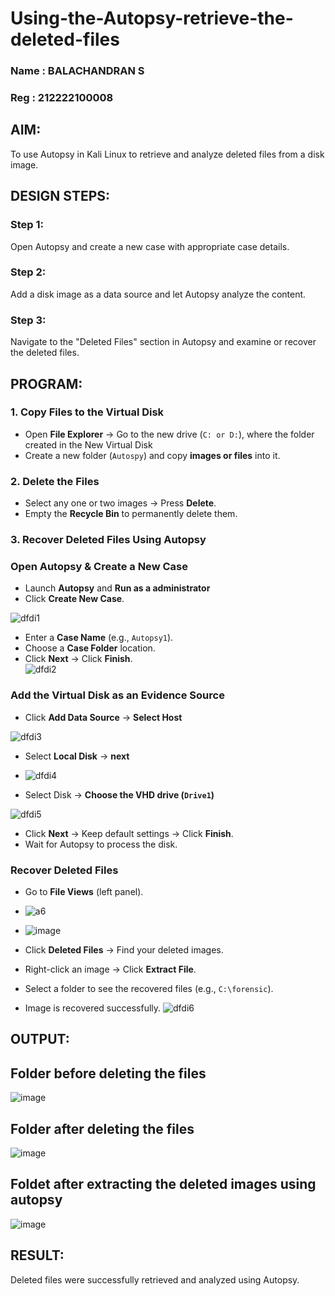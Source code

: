 # Using-the-Autopsy-retrieve-the-deleted-files
### Name : BALACHANDRAN S
### Reg : 212222100008
## AIM:
To use Autopsy in Kali Linux to retrieve and analyze deleted files from a disk image.

## DESIGN STEPS:
### Step 1:
Open Autopsy and create a new case with appropriate case details.

### Step 2:
Add a disk image as a data source and let Autopsy analyze the content.

### Step 3:
Navigate to the "Deleted Files" section in Autopsy and examine or recover the deleted files.

## PROGRAM:
### **1. Copy Files to the Virtual Disk**  
- Open **File Explorer** → Go to the new drive (`C: or D:`), where the folder created in the New Virtual Disk
- Create a new folder (`Autospy`) and copy **images or files** into it.  

### **2. Delete the Files**  
- Select any one or two images → Press **Delete**.  
- Empty the **Recycle Bin** to permanently delete them.  

### **3. Recover Deleted Files Using Autopsy**  
### **Open Autopsy & Create a New Case** 

- Launch **Autopsy** and **Run as a administrator**  
- Click **Create New Case**.  

![dfdi1](https://github.com/user-attachments/assets/f654bd06-10fe-4f99-940b-8de796ed8024)
- Enter a **Case Name** (e.g., `Autopsy1`).  
- Choose a **Case Folder** location.  
- Click **Next** → Click **Finish**.  
![dfdi2](https://github.com/user-attachments/assets/add84cc9-66ba-48e8-9a3a-bf078f9b6b43)



### **Add the Virtual Disk as an Evidence Source**  
- Click **Add Data Source**  → **Select Host**


![dfdi3](https://github.com/user-attachments/assets/934da0c2-6fc6-4166-937d-78fce3c18617)


- Select **Local Disk** → **next**
- ![dfdi4](https://github.com/user-attachments/assets/d9589646-8c79-45bc-8d3c-0953af07d3f1)


- Select Disk → **Choose the VHD drive (`Drive1`)**

![dfdi5](https://github.com/user-attachments/assets/6e8a0655-b707-491a-902e-c4908d96bc01)


- Click **Next** → Keep default settings → Click **Finish**.  
- Wait for Autopsy to process the disk.  

### **Recover Deleted Files**  
- Go to **File Views** (left panel).
- ![a6](https://github.com/user-attachments/assets/f7063263-697f-485f-ad92-ccb0e8a17552)
- ![image](https://github.com/user-attachments/assets/d41a0934-c3ff-4c7a-8a72-901f68c45ea6)



- Click **Deleted Files** → Find your deleted images.  
- Right-click an image → Click **Extract File**.  



- Select a folder to see the recovered files (e.g., `C:\forensic`).  
- Image is recovered successfully.
![dfdi6](https://github.com/user-attachments/assets/de8d34bb-c084-4137-8039-dca5622ad450)



## OUTPUT:
## Folder before deleting the files
![image](https://github.com/user-attachments/assets/13db3360-423f-4a1b-b5b3-e9902b849533)
## Folder after deleting the files
![image](https://github.com/user-attachments/assets/279d61f8-b3b1-4c85-b8fb-f1b969980c42)
## Foldet after extracting the deleted images using autopsy
![image](https://github.com/user-attachments/assets/ffe1fc06-74c4-4037-a4a3-10f04eb583c5)


## RESULT:
Deleted files were successfully retrieved and analyzed using Autopsy.
